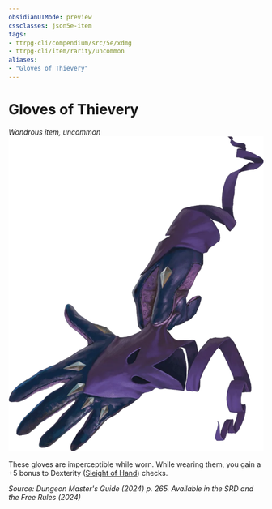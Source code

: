 ```yaml
---
obsidianUIMode: preview
cssclasses: json5e-item
tags:
- ttrpg-cli/compendium/src/5e/xdmg
- ttrpg-cli/item/rarity/uncommon
aliases: 
- "Gloves of Thievery"
---
```

# Gloves of Thievery
*Wondrous item, uncommon*  
![](Інструменти%20ДМ/CLI/items/img/gloves-of-thievery.webp#right)


These gloves are imperceptible while worn. While wearing them, you gain a +5 bonus to Dexterity ([Sleight of Hand](Інструменти%20ДМ/CLI/rules/skills.md#Sleight%20of%20Hand)) checks.

*Source: Dungeon Master's Guide (2024) p. 265. Available in the <span title='Systems Reference Document (5.2)'>SRD</span> and the Free Rules (2024)*